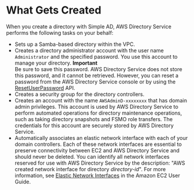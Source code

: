 # What Gets Created<a name="create_details_simple"></a>

When you create a directory with Simple AD, AWS Directory Service performs the following tasks on your behalf:
+ Sets up a Samba\-based directory within the VPC\.
+ Creates a directory administrator account with the user name `Administrator` and the specified password\. You use this account to manage your directory\.
**Important**  
Be sure to save this password\. AWS Directory Service does not store this password, and it cannot be retrieved\. However, you can reset a password from the AWS Directory Service console or by using the [ResetUserPassword](https://docs.aws.amazon.com/directoryservice/latest/devguide/API_ResetUserPassword.html) API\.
+ Creates a security group for the directory controllers\. 
+ Creates an account with the name `AWSAdminD-xxxxxxxx` that has domain admin privileges\. This account is used by AWS Directory Service to perform automated operations for directory maintenance operations, such as taking directory snapshots and FSMO role transfers\. The credentials for this account are securely stored by AWS Directory Service\.
+ Automatically associates an elastic network interface with each of your domain controllers\. Each of these network interfaces are essential to preserve connectivity between EC2 and AWS Directory Service and should never be deleted\. You can identify all network interfaces reserved for use with AWS Directory Service by the description: "AWS created network interface for directory *directory\-id*"\. For more information, see [Elastic Network Interfaces](http://docs.aws.amazon.com/AWSEC2/latest/UserGuide/using-eni.html) in the Amazon EC2 User Guide\.